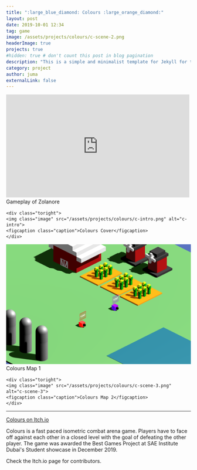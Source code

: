 ```yaml
---
title: ":large_blue_diamond: Colours :large_orange_diamond:"
layout: post
date: 2019-10-01 12:34
tag: game
image: /assets/projects/colours/c-scene-2.png
headerImage: true
projects: true
#hidden: true # don't count this post in blog pagination
description: "This is a simple and minimalist template for Jekyll for those who likes to eat noodles."
category: project
author: juma
externalLink: false
---
```


<div class="side-by-side">
    <div class="toleft">
    <iframe width="500" height="281" src="https://www.youtube.com/embed/_IWgdufkYg0" frameborder="0" allowfullscreen></iframe>
    <figcaption class="caption">Gameplay of Zolanore</figcaption>
    </div>

    <div class="toright">
    <img class="image" src="/assets/projects/colours/c-intro.png" alt="c-intro">
    <figcaption class="caption">Colours Cover</figcaption>
    </div>
</div>

<div class="side-by-side">
    <div class="toleft">
    <img class="image" src="/assets/projects/colours/c-scene-1.png" alt="c-scene-2">
    <figcaption class="caption">Colours Map 1</figcaption>
    </div>

    <div class="toright">
    <img class="image" src="/assets/projects/colours/c-scene-3.png" alt="c-scene-3">
    <figcaption class="caption">Colours Map 2</figcaption>
    </div>
</div>

---

[Colours on Itch.io](https://designed-by-jonas.itch.io/colours)

Colours is a fast paced isometric combat arena game. Players have to face off against each other in a closed level with the goal of defeating the other player. The game was awarded the Best Games Project at SAE Institute Dubai's Student showcase in December 2019.

Check the Itch.io page for contributors.


